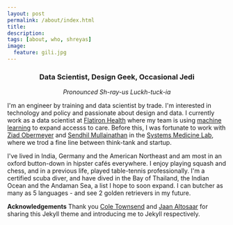 ```yaml
---
layout: post
permalink: /about/index.html
title: 
description: 
tags: [about, who, shreyas]
image:
  feature: gili.jpg
---
```


### <center>Data Scientist, Design Geek, Occasional Jedi</center>

*<center>Pronounced Sh-ray-us Luckh-tuck-ia</center>*

I'm an engineer by training and data scientist by trade. I'm interested in technology and policy and passionate about design and data. I currently work as a data scientist at [Flatiron Health](http://www.flatiron.com/) where my team is using [machine learning](https://www.ispor.org/heor-resources/presentations-database/presentation/intl2020-3182/100099) to expand accesss to care. Before this, I was fortunate to work with [Ziad Obermeyer](http://ziadobermeyer.com/) and [Sendhil Mullainathan](https://www.chicagobooth.edu/faculty/directory/m/sendhil-mullainathan) 
in the [Systems Medicine Lab](http://www.labsysmed.org), where we trod a fine line between think-tank and startup. 

I've lived in India, Germany and the American Northeast and am most in an oxford button-down in hipster cafés everywhere. I enjoy playing squash and chess, and in a previous life, played table-tennis professionally. I'm a certified scuba diver, and have dived in the Bay of Thailand, the Indian Ocean and the Andaman Sea, a list I hope to soon expand. I can butcher as many as 5 languages - and see 2 golden retrievers in my future. 

**Acknowledgements**
Thank you [Cole Townsend](http://twnsnd.co/) and [Jaan Altosaar](https://jaan.io/about/) for sharing this Jekyll theme and introducing me to Jekyll respectively.